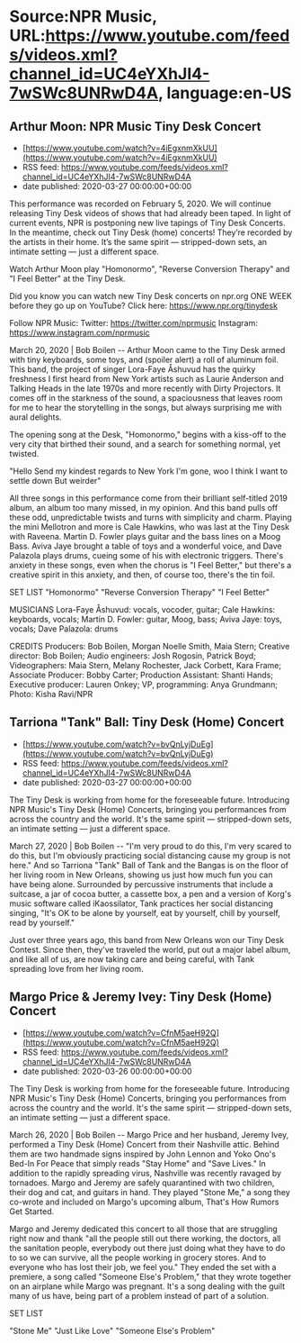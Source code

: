 # Source:NPR Music, URL:https://www.youtube.com/feeds/videos.xml?channel_id=UC4eYXhJI4-7wSWc8UNRwD4A, language:en-US

## Arthur Moon: NPR Music Tiny Desk Concert
 - [https://www.youtube.com/watch?v=4iEgxnmXkUU](https://www.youtube.com/watch?v=4iEgxnmXkUU)
 - RSS feed: https://www.youtube.com/feeds/videos.xml?channel_id=UC4eYXhJI4-7wSWc8UNRwD4A
 - date published: 2020-03-27 00:00:00+00:00

This performance was recorded on February 5, 2020. We will continue releasing Tiny Desk videos of shows that had already been taped. In light of current events, NPR is postponing new live tapings of Tiny Desk Concerts. In the meantime, check out Tiny Desk (home) concerts! They’re recorded by the artists in their home. It’s the same spirit — stripped-down sets, an intimate setting — just a different space.

Watch Arthur Moon play "Homonormo", "Reverse Conversion Therapy" and "I Feel Better" at the Tiny Desk.

Did you know you can watch new Tiny Desk concerts on npr.org ONE WEEK before they go up on YouTube? Click here: https://www.npr.org/tinydesk

Follow NPR Music:
Twitter: https://twitter.com/nprmusic
Instagram: https://www.instagram.com/nprmusic

March 20, 2020 | Bob Boilen -- Arthur Moon came to the Tiny Desk armed with tiny keyboards, some toys, and (spoiler alert) a roll of aluminum foil. This band, the project of singer Lora-Faye Åshuvud has the quirky freshness I first heard from New York artists such as Laurie Anderson and Talking Heads in the late 1970s and more recently with Dirty Projectors. It comes off in the starkness of the sound, a spaciousness that leaves room for me to hear the storytelling in the songs, but always surprising me with aural delights.

The opening song at the Desk, "Homonormo," begins with a kiss-off to the very city that birthed their sound, and a search for something normal, yet twisted.

"Hello
Send my kindest regards to New York
I'm gone, woo
I think I want to settle down
But weirder"

All three songs in this performance come from their brilliant self-titled 2019 album, an album too many missed, in my opinion. And this band pulls off these odd, unpredictable twists and turns with simplicity and charm. Playing the mini Mellotron and more is Cale Hawkins, who was last at the Tiny Desk with Raveena. Martin D. Fowler plays guitar and the bass lines on a Moog Bass. Aviva Jaye brought a table of toys and a wonderful voice, and Dave Palazola plays drums, cueing some of his with electronic triggers. There's anxiety in these songs, even when the chorus is "I Feel Better," but there's a creative spirit in this anxiety, and then, of course too, there's the tin foil.

SET LIST
"Homonormo"
"Reverse Conversion Therapy"
"I Feel Better"

MUSICIANS
Lora-Faye Åshuvud: vocals, vocoder, guitar; Cale Hawkins: keyboards, vocals; Martin D. Fowler: guitar, Moog, bass; Aviva Jaye: toys, vocals; Dave Palazola: drums

CREDITS
Producers: Bob Boilen, Morgan Noelle Smith, Maia Stern; Creative director: Bob Boilen; Audio engineers: Josh Rogosin, Patrick Boyd; Videographers: Maia Stern, Melany Rochester, Jack Corbett, Kara Frame; Associate Producer: Bobby Carter; Production Assistant: Shanti Hands; Executive producer: Lauren Onkey; VP, programming: Anya Grundmann; Photo: Kisha Ravi/NPR

## Tarriona "Tank" Ball: Tiny Desk (Home) Concert
 - [https://www.youtube.com/watch?v=bvQnLyjDuEg](https://www.youtube.com/watch?v=bvQnLyjDuEg)
 - RSS feed: https://www.youtube.com/feeds/videos.xml?channel_id=UC4eYXhJI4-7wSWc8UNRwD4A
 - date published: 2020-03-27 00:00:00+00:00

The Tiny Desk is working from home for the foreseeable future. Introducing NPR Music's Tiny Desk (Home) Concerts, bringing you performances from across the country and the world. It's the same spirit — stripped-down sets, an intimate setting — just a different space.

March 27, 2020 | Bob Boilen -- "I'm very proud to do this, I'm very scared to do this, but I'm obviously practicing social distancing cause my group is not here." And so Tarriona "Tank" Ball of Tank and the Bangas is on the floor of her living room in New Orleans, showing us just how much fun you can have being alone. Surrounded by percussive instruments that include a suitcase, a jar of cocoa butter, a cassette box, a pen and a version of Korg's music software called iKaossilator, Tank practices her social distancing singing, "It's OK to be alone by yourself, eat by yourself, chill by yourself, read by yourself."

Just over three years ago, this band from New Orleans won our Tiny Desk Contest. Since then, they've traveled the world, put out a major label album, and like all of us, are now taking care and being careful, with Tank spreading love from her living room.

## Margo Price & Jeremy Ivey: Tiny Desk (Home) Concert
 - [https://www.youtube.com/watch?v=CfnM5aeH92Q](https://www.youtube.com/watch?v=CfnM5aeH92Q)
 - RSS feed: https://www.youtube.com/feeds/videos.xml?channel_id=UC4eYXhJI4-7wSWc8UNRwD4A
 - date published: 2020-03-26 00:00:00+00:00

The Tiny Desk is working from home for the foreseeable future. Introducing NPR Music's Tiny Desk (Home) Concerts, bringing you performances from across the country and the world. It's the same spirit — stripped-down sets, an intimate setting — just a different space.

March 26, 2020 | Bob Boilen -- Margo Price and her husband, Jeremy Ivey, performed a Tiny Desk (Home) Concert from their Nashville attic. Behind them are two handmade signs inspired by John Lennon and Yoko Ono's Bed-In For Peace that simply reads "Stay Home" and "Save Lives." In addition to the rapidly spreading virus, Nashville was recently ravaged by tornadoes. Margo and Jeremy are safely quarantined with two children, their dog and cat, and guitars in hand. They played "Stone Me," a song they co-wrote and included on Margo's upcoming album, That's How Rumors Get Started.

Margo and Jeremy dedicated this concert to all those that are struggling right now and thank "all the people still out there working, the doctors, all the sanitation people, everybody out there just doing what they have to do to so we can survive, all the people working in grocery stores. And to everyone who has lost their job, we feel you." They ended the set with a premiere, a song called "Someone Else's Problem," that they wrote together on an airplane while Margo was pregnant. It's a song dealing with the guilt many of us have, being part of a problem instead of part of a solution.

SET LIST

"Stone Me"
"Just Like Love"
"Someone Else's Problem"

